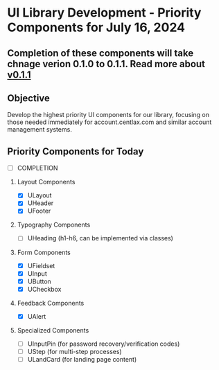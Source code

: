 # UI Library Development - Priority Components for July 16, 2024

## Completion of these components will take chnage verion 0.1.0 to 0.1.1. Read more about [v0.1.1](/version.md)

## Objective

Develop the highest priority UI components for our library, focusing on those needed immediately for account.centlax.com and similar account management systems.

## Priority Components for Today

- [ ] COMPLETION

1. Layout Components

   - [x] ULayout
   - [x] UHeader
   - [x] UFooter

2. Typography Components

   - [ ] UHeading (h1-h6, can be implemented via classes)

3. Form Components

   - [x] UFieldset
   - [x] UInput
   - [x] UButton
   - [x] UCheckbox

4. Feedback Components

   - [x] UAlert

5. Specialized Components

   - [ ] UInputPin (for password recovery/verification codes)
   - [ ] UStep (for multi-step processes)
   - [ ] ULandCard (for landing page content)

